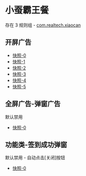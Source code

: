 # 小蚕霸王餐

存在 3 规则组 - [com.realtech.xiaocan](/src/apps/com.realtech.xiaocan.ts)

## 开屏广告

- [快照-0](https://i.gkd.li/i/12843368)
- [快照-1](https://i.gkd.li/i/13363222)
- [快照-2](https://i.gkd.li/i/13363246)
- [快照-3](https://i.gkd.li/i/13694858)
- [快照-4](https://i.gkd.li/i/13794403)
- [快照-5](https://i.gkd.li/i/12854728)

## 全屏广告-弹窗广告

默认禁用

- [快照-0](https://i.gkd.li/i/13694864)

## 功能类-签到成功弹窗

默认禁用 - 自动点击[关闭]按钮

- [快照-0](https://i.gkd.li/i/14290847)
